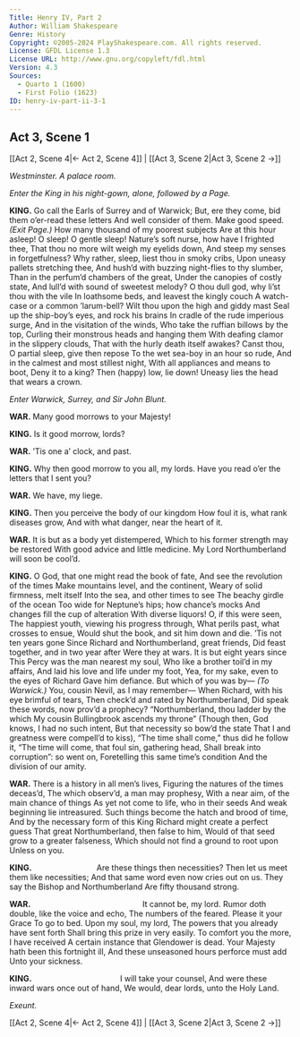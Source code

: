```yaml
---
Title: Henry IV, Part 2
Author: William Shakespeare
Genre: History
Copyright: ©2005-2024 PlayShakespeare.com. All rights reserved.
License: GFDL License 1.3
License URL: http://www.gnu.org/copyleft/fdl.html
Version: 4.3
Sources:
  - Quarto 1 (1600)
  - First Folio (1623)
ID: henry-iv-part-ii-3-1
---
```


## Act 3, Scene 1
[[Act 2, Scene 4|← Act 2, Scene 4]] | [[Act 3, Scene 2|Act 3, Scene 2 →]]

*Westminster. A palace room.*

*Enter the King in his night-gown, alone, followed by a Page.*

**KING.**
Go call the Earls of Surrey and of Warwick;
But, ere they come, bid them o’er-read these letters
And well consider of them. Make good speed.
*(Exit Page.)*
How many thousand of my poorest subjects
Are at this hour asleep! O sleep! O gentle sleep!
Nature’s soft nurse, how have I frighted thee,
That thou no more wilt weigh my eyelids down,
And steep my senses in forgetfulness?
Why rather, sleep, liest thou in smoky cribs,
Upon uneasy pallets stretching thee,
And hush’d with buzzing night-flies to thy slumber,
Than in the perfum’d chambers of the great,
Under the canopies of costly state,
And lull’d with sound of sweetest melody?
O thou dull god, why li’st thou with the vile
In loathsome beds, and leavest the kingly couch
A watch-case or a common ’larum-bell?
Wilt thou upon the high and giddy mast
Seal up the ship-boy’s eyes, and rock his brains
In cradle of the rude imperious surge,
And in the visitation of the winds,
Who take the ruffian billows by the top,
Curling their monstrous heads and hanging them
With deafing clamor in the slippery clouds,
That with the hurly death itself awakes?
Canst thou, O partial sleep, give then repose
To the wet sea-boy in an hour so rude,
And in the calmest and most stillest night,
With all appliances and means to boot,
Deny it to a king? Then (happy) low, lie down!
Uneasy lies the head that wears a crown.

*Enter Warwick, Surrey, and Sir John Blunt.*

**WAR.**
Many good morrows to your Majesty!

**KING.**
Is it good morrow, lords?

**WAR.**
’Tis one a’ clock, and past.

**KING.**
Why then good morrow to you all, my lords.
Have you read o’er the letters that I sent you?

**WAR.**
We have, my liege.

**KING.**
Then you perceive the body of our kingdom
How foul it is, what rank diseases grow,
And with what danger, near the heart of it.

**WAR.**
It is but as a body yet distempered,
Which to his former strength may be restored
With good advice and little medicine.
My Lord Northumberland will soon be cool’d.

**KING.**
O God, that one might read the book of fate,
And see the revolution of the times
Make mountains level, and the continent,
Weary of solid firmness, melt itself
Into the sea, and other times to see
The beachy girdle of the ocean
Too wide for Neptune’s hips; how chance’s mocks
And changes fill the cup of alteration
With diverse liquors! O, if this were seen,
The happiest youth, viewing his progress through,
What perils past, what crosses to ensue,
Would shut the book, and sit him down and die.
’Tis not ten years gone
Since Richard and Northumberland, great friends,
Did feast together, and in two year after
Were they at wars. It is but eight years since
This Percy was the man nearest my soul,
Who like a brother toil’d in my affairs,
And laid his love and life under my foot,
Yea, for my sake, even to the eyes of Richard
Gave him defiance. But which of you was by⁠—
*(To Warwick.)*
You, cousin Nevil, as I may remember⁠—
When Richard, with his eye brimful of tears,
Then check’d and rated by Northumberland,
Did speak these words, now prov’d a prophecy?
“Northumberland, thou ladder by the which
My cousin Bullingbrook ascends my throne”
(Though then, God knows, I had no such intent,
But that necessity so bow’d the state
That I and greatness were compell’d to kiss),
“The time shall come,” thus did he follow it,
“The time will come, that foul sin, gathering head,
Shall break into corruption”: so went on,
Foretelling this same time’s condition
And the division of our amity.

**WAR.**
There is a history in all men’s lives,
Figuring the natures of the times deceas’d,
The which observ’d, a man may prophesy,
With a near aim, of the main chance of things
As yet not come to life, who in their seeds
And weak beginning lie intreasured.
Such things become the hatch and brood of time,
And by the necessary form of this
King Richard might create a perfect guess
That great Northumberland, then false to him,
Would of that seed grow to a greater falseness,
Which should not find a ground to root upon
Unless on you.

**KING.**
        Are these things then necessities?
Then let us meet them like necessities;
And that same word even now cries out on us.
They say the Bishop and Northumberland
Are fifty thousand strong.

**WAR.**
              It cannot be, my lord.
Rumor doth double, like the voice and echo,
The numbers of the feared. Please it your Grace
To go to bed. Upon my soul, my lord,
The powers that you already have sent forth
Shall bring this prize in very easily.
To comfort you the more, I have received
A certain instance that Glendower is dead.
Your Majesty hath been this fortnight ill,
And these unseasoned hours perforce must add
Unto your sickness.

**KING.**
           I will take your counsel,
And were these inward wars once out of hand,
We would, dear lords, unto the Holy Land.

*Exeunt.*

[[Act 2, Scene 4|← Act 2, Scene 4]] | [[Act 3, Scene 2|Act 3, Scene 2 →]]